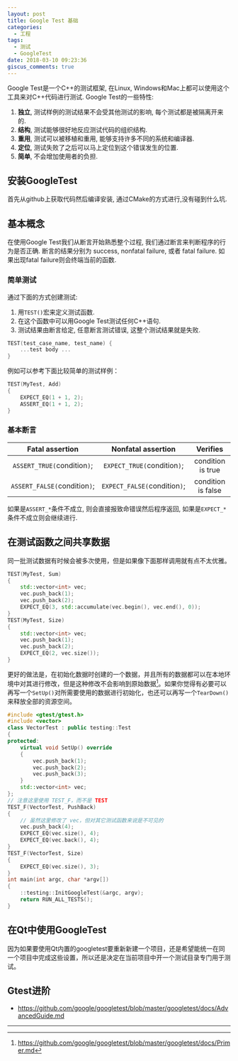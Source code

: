 ```yaml
---
layout: post
title: Google Test 基础
categories:
  - 工程
tags:
  - 测试
  - GoogleTest
date: 2018-03-10 09:23:36
giscus_comments: true
---
```



Google Test是一个C\++的测试框架, 在Linux, Windows和Mac上都可以使用这个工具来对C++代码进行测试.
Google Test的一些特性:

1. **独立**, 测试样例的测试结果不会受其他测试的影响, 每个测试都是被隔离开来的.
1. **结构**, 测试能够很好地反应测试代码的组织结构.
1. **重用**, 测试可以被移植和重用, 能够支持许多不同的系统和编译器.
1. **定位**, 测试失败了之后可以马上定位到这个错误发生的位置.
1. **简单**, 不会增加使用者的负担.

<!-- more -->

## 安装GoogleTest ##

首先从github上获取代码然后编译安装, 通过CMake的方式进行,没有碰到什么坑.

## 基本概念 ##

在使用Google Test我们从断言开始熟悉整个过程, 我们通过断言来判断程序的行为是否正确. 断言的结果分别为 success, nonfatal failure, 或者 fatal failure. 如果出现fatal failure则会终端当前的函数.

### 简单测试 ###

通过下面的方式创建测试:

1. 用`TEST()`宏来定义测试函数.
1. 在这个函数中可以用Google Test测试任何C++语句.
1. 测试结果由断言给定, 任意断言测试错误, 这整个测试结果就是失败.

```c++
TEST(test_case_name, test_name) {
    ...test body ...
}
```

例如可以参考下面比较简单的测试样例：

```c++
TEST(MyTest, Add)
{
    EXPECT_EQ(1 + 1, 2);
    ASSERT_EQ(1 + 1, 2);
}
```

### 基本断言 ###

| **Fatal assertion** | **Nonfatal assertion** | **Verifies** |
|:-------------------:|:----------------------:|:------------:|
|`ASSERT_TRUE(`condition`)`;|`EXPECT_TRUE(`condition`)`;| condition is true |
|`ASSERT_FALSE(`condition`)`;|`EXPECT_FALSE(`condition`)`;| condition is false |

如果是`ASSERT_*`条件不成立, 则会直接报致命错误然后程序返回, 如果是`EXPECT_*`条件不成立则会继续进行.

## 在测试函数之间共享数据 ##

同一批测试数据有时候会被多次使用，但是如果像下面那样调用就有点不太优雅。

```c++
TEST(MyTest, Sum)
{
    std::vector<int> vec;
    vec.push_back(1);
    vec.push_back(2);
    EXPECT_EQ(3, std::accumulate(vec.begin(), vec.end(), 0));
}
TEST(MyTest, Size)
{
    std::vector<int> vec;
    vec.push_back(1);
    vec.push_back(2);
    EXPECT_EQ(2, vec.size());
}
```

更好的做法是，在初始化数据时创建的一个数据，并且所有的数据都可以在本地环境中对其进行修改，但是这种修改不会影响到原始数据[^1]。如果你觉得有必要可以再写一个`SetUp()`对所需要使用的数据进行初始化，也还可以再写一个`TearDown()`来释放全部的资源空间。

```c++
#include <gtest/gtest.h>
#include <vector>
class VectorTest : public testing::Test
{
protected:
    virtual void SetUp() override
    {
        vec.push_back(1);
        vec.push_back(2);
        vec.push_back(3);
    }
    std::vector<int> vec;
};
// 注意这里使用 TEST_F，而不是 TEST
TEST_F(VectorTest, PushBack)
{
    // 虽然这里修改了 vec，但对其它测试函数来说是不可见的
    vec.push_back(4);
    EXPECT_EQ(vec.size(), 4);
    EXPECT_EQ(vec.back(), 4);
}
TEST_F(VectorTest, Size)
{
    EXPECT_EQ(vec.size(), 3);
}
int main(int argc, char *argv[])
{
    ::testing::InitGoogleTest(&argc, argv);
    return RUN_ALL_TESTS();
}
```

## 在Qt中使用GoogleTest ##

因为如果要使用Qt内置的googletest要重新新建一个项目，还是希望能统一在同一个项目中完成这些设置，所以还是决定在当前项目中开一个测试目录专门用于测试。

## Gtest进阶 ##

- <https://github.com/google/googletest/blob/master/googletest/docs/AdvancedGuide.md>


---

[^1]: <https://github.com/google/googletest/blob/master/googletest/docs/Primer.md>